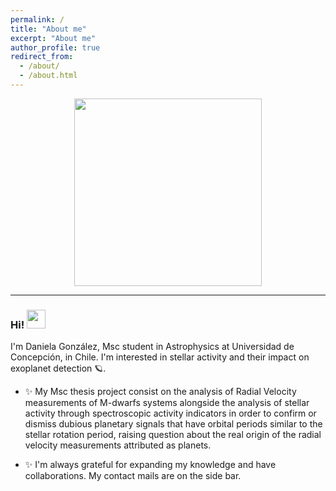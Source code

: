 ```yaml
---
permalink: /
title: "About me"
excerpt: "About me"
author_profile: true
redirect_from: 
  - /about/
  - /about.html
---
```


<div id="header" align="center">
  <img src="https://media.giphy.com/media/v1.Y2lkPTc5MGI3NjExYjkxamFhejl0eG5veHVpb3dlbjBmaTFlbzRtY3NvbDIwbTJvdnl3aCZlcD12MV9pbnRlcm5hbF9naWZfYnlfaWQmY3Q9cw/MDZcg6WzFSV4PIqV7b/giphy.gif" width="300"/>
</div>

---

### Hi! <img src="https://media.giphy.com/media/2wh8AaMZ2jtRseDQ3C/giphy.gif" width="30">
I'm Daniela González, Msc student in Astrophysics at Universidad de Concepción, in Chile. I'm interested in stellar activity and their impact on exoplanet detection 🪐.

- ✨ My Msc thesis project consist on the analysis of Radial Velocity measurements of M-dwarfs systems alongside the analysis of stellar activity through spectroscopic activity indicators in order to confirm or dismiss dubious planetary signals that have orbital periods similar to the stellar rotation period, raising question about the real origin of the radial velocity measurements attributed as planets.

- ✨ I'm always grateful for expanding my knowledge and have collaborations. My contact mails are on the side bar.

<!-- - 🔭 Currently working on my MSc thesis project, estimating the masses of supermassive black holes (SMBH) using WISE cataloged data for the ngEHT Collaboration, as part of the leo Milenio TITANS group. -->

<!-- - 🌱 Constantly learning new Machine Learning and AI tools to use in my thesis, related works, and to continue expanding my knowledge. -->

<!-- - 📫 Reach me at my email by clicking [here](mailto:jheryev@gmail.com) or in the sidebar. -->

<!-- - 📄 My CV is available [here](https://joacoh.github.io/cv/). -->
